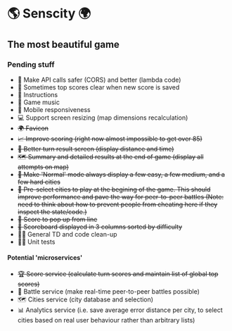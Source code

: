 # 🌎 Senscity 🌍

## The most beautiful game

### Pending stuff

- 🔐 Make API calls safer (CORS) and better (lambda code)
- 🐛 Sometimes top scores clear when new score is saved
- 📜 Instructions
- 🎷 Game music
- 📱 Mobile responsiveness
- 💻 Support screen resizing (map dimensions recalculation)
- ~~🌍 Favicon~~
- ~~📈 Improve scoring (right now almost impossible to get over 85)~~
- ~~📍 Better turn result screen (display distance and time)~~
- ~~🗺 Summary and detailed results at the end of game (display all attempts on map)~~
- ~~👾 Make 'Normal' mode always display a few easy, a few medium, and a few hard cities~~
- ~~📖 Pre-select cities to play at the begining of the game. This should improve performance and pave the way for peer-to-peer battles (Note: need to think about how to prevent people from cheating here if they inspect the state/code.)~~
- ~~🙈 Score to pop up from line~~
- ~~🏏 Scoreboard displayed in 3 columns sorted by difficulty~~
- 👨‍💻 General TD and code clean-up
- 👌🏼 Unit tests

#### Potential 'microservices'

- ~~🏆 Score service (calculate turn scores and maintain list of global top scores)~~
- 🤺 Battle service (make real-time peer-to-peer battles possible)
- 🗺 Cities service (city database and selection)
- 📊 Analytics service (i.e. save average error distance per city, to select cities based on real user behaviour rather than arbitrary lists)
